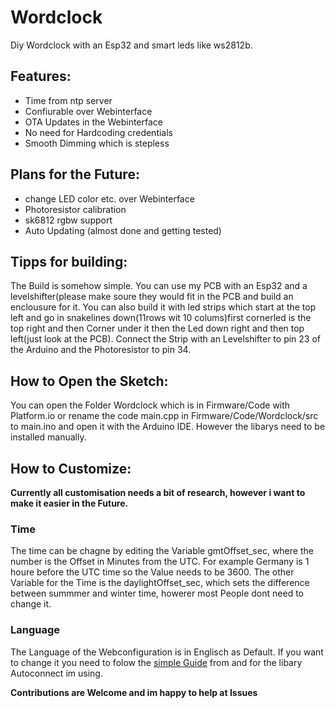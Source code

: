 # Wordclock
Diy Wordclock with an Esp32 and smart leds like ws2812b.

## Features: 
- Time from ntp server
- Confiurable over Webinterface
- OTA Updates in the Webinterface 
- No need for Hardcoding credentials
- Smooth Dimming which is stepless

## Plans for the Future:
- change LED color etc. over Webinterface 
- Photoresistor calibration
- sk6812 rgbw support
- Auto Updating (almost done and getting tested)

## Tipps for building:

The Build is somehow simple. You can use my PCB with an Esp32 and a levelshifter(please make soure they would fit in the PCB
and build an enclousure for it.
You can also build it with led strips which start at the top left and go in snakelines down(11rows wit 10 colums)first cornerled is the top right and then Corner under it then the Led down right and then top left(just look at the PCB). Connect the Strip with an Levelshifter to pin 23 of the Arduino and the Photoresistor to pin 34.

## How to Open the Sketch:
You can open the Folder Wordclock which is in Firmware/Code with Platform.io or rename the code main.cpp in  Firmware/Code/Wordclock/src to main.ino  and open it with the Arduino IDE. However the libarys need to be installed manually.

## How to Customize:
**Currently all customisation needs a bit of research, however i want to make it easier in the Future.**
### Time
The time can be chagne by editing the Variable gmtOffset_sec, where the number is the Offset in Minutes from the UTC. For example Germany is 1 houre before the UTC time so the Value needs to be 3600. The other Variable for the Time is the daylightOffset_sec, which sets the difference between summmer and winter time, howerer most People dont need to change it.
### Language
The Language of the Webconfiguration is in Englisch as Default. If you want to change it you need to folow the [simple Guide](https://hieromon.github.io/AutoConnect/adexterior.html) from and for the libary Autoconnect im using.



**Contributions are Welcome and im happy to help at Issues**
